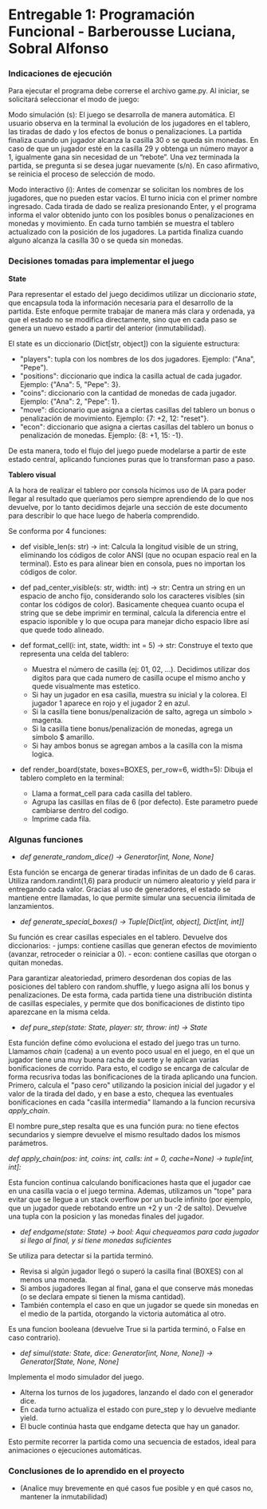 # Entregable 1: Programación Funcional - Barberousse Luciana, Sobral Alfonso

### Indicaciones de ejecución

Para ejecutar el programa debe correrse el archivo game.py. Al iniciar, se solicitará seleccionar el modo de juego:

Modo simulación (s): El juego se desarrolla de manera automática. El usuario observa en la terminal la evolución de los jugadores en el tablero, las tiradas de dado y los efectos de bonus o penalizaciones. La partida finaliza cuando un jugador alcanza la casilla 30 o se queda sin monedas. En caso de que un jugador esté en la casilla 29 y obtenga un número mayor a 1, igualmente gana sin necesidad de un “rebote”. Una vez terminada la partida, se pregunta si se desea jugar nuevamente (s/n). En caso afirmativo, se reinicia el proceso de selección de modo.

Modo interactivo (i): Antes de comenzar se solicitan los nombres de los jugadores, que no pueden estar vacíos. El turno inicia con el primer nombre ingresado.
Cada tirada de dado se realiza presionando Enter, y el programa informa el valor obtenido junto con los posibles bonus o penalizaciones en monedas y movimiento.
En cada turno también se muestra el tablero actualizado con la posición de los jugadores. La partida finaliza cuando alguno alcanza la casilla 30 o se queda sin monedas.

### Decisiones tomadas para implementar el juego

__State__

Para representar el estado del juego decidimos utilizar un diccionario _state_, que encapsula toda la información necesaria para el desarrollo de la partida. Este enfoque permite trabajar de manera más clara y ordenada, ya que el estado no se modifica directamente, sino que en cada paso se genera un nuevo estado a partir del anterior (inmutabilidad).

El state es un diccionario (Dict[str, object]) con la siguiente estructura:
- "players": tupla con los nombres de los dos jugadores. Ejemplo: ("Ana", "Pepe").
- "positions": diccionario que indica la casilla actual de cada jugador. Ejemplo: {"Ana": 5, "Pepe": 3}.
- "coins": diccionario con la cantidad de monedas de cada jugador. Ejemplo: {"Ana": 2, "Pepe": 1}.
- "move": diccionario que asigna a ciertas casillas del tablero un bonus o penalización de movimiento. Ejemplo: {7: +2, 12: "reset"}.
- "econ": diccionario que asigna a ciertas casillas del tablero un bonus o penalización de monedas. Ejemplo: {8: +1, 15: -1}.

De esta manera, todo el flujo del juego puede modelarse a partir de este estado central, aplicando funciones puras que lo transforman paso a paso.

__Tablero visual__

A la hora de realizar el tablero por consola hicimos uso de IA para poder llegar al resultado que queríamos pero siempre aprendiendo de lo que nos devuelve, por lo tanto decidimos dejarle una sección de este documento para describir lo que hace luego de haberla comprendido.

Se conforma por 4 funciones:
- def visible_len(s: str) -> int: Calcula la longitud visible de un string, eliminando los códigos de color ANSI (que no ocupan espacio real en la terminal). Esto es para alinear bien en consola, pues no importan los códigos de color.
  
- def pad_center_visible(s: str, width: int) -> str: Centra un string en un espacio de ancho fijo, considerando solo los caracteres visibles (sin contar los códigos de color). Basicamente chequea cuanto ocupa el string que se debe imprimir en terminal, calcula la diferencia entre el espacio isponible y lo que ocupa para manejar dicho espacio libre  así que quede todo alineado.
  
- def format_cell(i: int, state, width: int = 5) -> str: Construye el texto que representa una celda del tablero:
  - Muestra el número de casilla (ej: 01, 02, ...). Decidimos utilizar dos digitos para que cada numero de casilla ocupe el mismo ancho y quede visualmente mas estetico.
  - Si hay un jugador en esa casilla, muestra su inicial y la colorea. El jugador 1 aparece en rojo y el jugador 2 en azul.
  - Si la casilla tiene bonus/penalización de salto, agrega un símbolo > magenta.
  - Si la casilla tiene bonus/penalización de monedas, agrega un símbolo $ amarillo.
  - Si hay ambos bonus se agregan ambos a la casilla con la misma logica.

- def render_board(state, boxes=BOXES, per_row=6, width=5): Dibuja el tablero completo en la terminal:
  - Llama a format_cell para cada casilla del tablero.
  - Agrupa las casillas en filas de 6 (por defecto). Este parametro puede cambiarse dentro del codigo. 
  - Imprime cada fila.

### Algunas funciones

- _def generate_random_dice() -> Generator[int, None, None]_

Esta función se encarga de generar tiradas infinitas de un dado de 6 caras. Utiliza random.randint(1,6) para producir un número aleatorio y yield para ir entregando cada valor. Gracias al uso de generadores, el estado se mantiene entre llamadas, lo que permite simular una secuencia ilimitada de lanzamientos.

- _def generate_special_boxes() -> Tuple[Dict[int, object], Dict[int, int]]_

Su función es crear casillas especiales en el tablero. Devuelve dos diccionarios:
    - jumps: contiene casillas que generan efectos de movimiento (avanzar, retroceder o reiniciar a 0).
    - econ: contiene casillas que otorgan o quitan monedas.
  
Para garantizar aleatoriedad, primero desordenan dos copias de las posiciones del tablero con random.shuffle, y luego asigna allí los bonus y penalizaciones. De esta forma, cada partida tiene una distribución distinta de casillas especiales, y permite que dos bonificaciones de distinto tipo aparezcane en la misma celda.

- _def pure_step(state: State, player: str, throw: int) -> State_

Esta función define cómo evoluciona el estado del juego tras un turno. Llamamos _chain_ (cadena) a un evento poco usual en el juego, en el que un jugador tiene una muy buena racha de suerte y le aplican varias bonificaciones de corrido. Para esto, el codigo se encarga de calcular de forma recusriva todas las bonificaciones de la tirada aplicando una funcion. Primero, calcula el "paso cero" utilizando la posicion inicial del jugador y el valor de la tirada del dado, y en base a esto, chequea las eventuales bonificaciones en cada "casilla intermedia" llamando a la funcion recursiva _apply_chain_. 

El nombre pure_step resalta que es una función pura: no tiene efectos secundarios y siempre devuelve el mismo resultado dados los mismos parámetros.

_def apply_chain(pos: int, coins: int, calls: int = 0, cache=None) -> tuple[int, int]:_

Esta funcion continua calculando bonificaciones hasta que el jugador cae en una casilla vacia o el juego termina. Ademas, utilizamos un "tope" para evitar que se llegue a un stack overflow por un bucle infinito (por ejemplo, que un jugador quede rebotando entre un +2 y un -2 de salto). Devuelve una tupla con la posicion y las monedas finales del jugador.

- _def endgame(state: State) -> bool:  Aqui chequeamos para cada jugador si llego al final, y si tiene monedas suficientes_

Se utiliza para detectar si la partida terminó. 
- Revisa si algún jugador llegó o superó la casilla final (BOXES) con al menos una moneda.
- Si ambos jugadores llegan al final, gana el que conserve más monedas (o se declara empate si tienen la misma cantidad).
- También contempla el caso en que un jugador se quede sin monedas en el medio de la partida, otorgando la victoria automática al otro.

Es una funcion booleana (devuelve True si la partida terminó, o False en caso contrario).

- _def simul(state: State, dice: Generator[int, None, None]) -> Generator[State, None, None]_

Implementa el modo simulador del juego.

- Alterna los turnos de los jugadores, lanzando el dado con el generador dice.
- En cada turno actualiza el estado con pure_step y lo devuelve mediante yield.
- El bucle continúa hasta que endgame detecta que hay un ganador.

Esto permite recorrer la partida como una secuencia de estados, ideal para animaciones o ejecuciones automáticas.

### Conclusiones de lo aprendido en el proyecto 
- (Analice muy brevemente en qué casos fue posible y en qué casos no, mantener la inmutabilidad)

